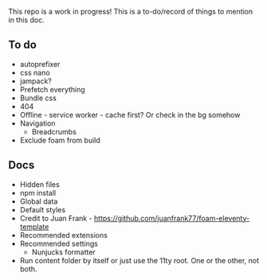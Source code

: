 This repo is a work in progress! This is a to-do/record of things to mention in this doc.

## To do

- autoprefixer
- css nano
- jampack?
- Prefetch everything
- Bundle css
- 404
- Offline - service worker - cache first? Or check in the bg somehow
- Navigation
  - Breadcrumbs
- Exclude foam from build

## Docs

- Hidden files
- npm install
- Global data
- Default styles
- Credit to Juan Frank - https://github.com/juanfrank77/foam-eleventy-template
- Recommended extensions
- Recommended settings
  - Nunjucks formatter
- Run content folder by itself or just use the 11ty root. One or the other, not both.
